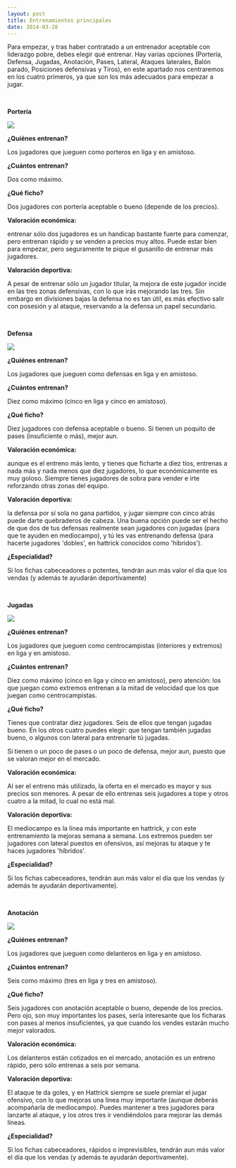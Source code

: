 ```yaml
---
layout: post
title: Entrenamientos principales
date: 2014-03-28
---
```


Para empezar, y tras haber contratado a un entrenador aceptable con liderazgo pobre, debes elegir qué entrenar. Hay varias opciones (Portería, Defensa, Jugadas, Anotación, Pases, Lateral, Ataques laterales, Balón parado, Posiciones defensivas y Tiros), en este apartado nos centraremos en los cuatro primeros, ya que son los más adecuados para empezar a jugar.

 

**Portería**

![](http://i.imgur.com/0kRoQFk.jpg)

**¿Quiénes entrenan?**

Los jugadores que jueguen como porteros en liga y en amistoso.

**¿Cuántos entrenan?**

Dos como máximo.

**¿Qué ficho?**

Dos jugadores con portería aceptable o bueno (depende de los precios).

**Valoración económica:**

entrenar sólo dos jugadores es un handicap bastante fuerte para comenzar, pero entrenan rápido y se venden a precios muy altos. Puede estar bien para empezar, pero seguramente te pique el gusanillo de entrenar más jugadores.

**Valoración deportiva:**

A pesar de entrenar sólo un jugador titular, la mejora de este jugador incide en las tres zonas defensivas, con lo que irás mejorando las tres. Sin embargo en divisiones bajas la defensa no es tan útil, es más efectivo salir con posesión y al ataque, reservando a la defensa un papel secundario.

 

**Defensa**

![](http://i.imgur.com/oJl0fYv.jpg)

**¿Quiénes entrenan?**

Los jugadores que jueguen como defensas en liga y en amistoso.

**¿Cuántos entrenan?**

Diez como máximo (cinco en liga y cinco en amistoso).

**¿Qué ficho?**

Diez jugadores con defensa aceptable o bueno. Si tienen un poquito de pases (insuficiente o más), mejor aun.

**Valoración económica:**

aunque es el entreno más lento, y tienes que ficharte a diez tíos, entrenas a nada más y nada menos que diez jugadores, lo que económicamente es muy goloso. Siempre tienes jugadores de sobra para vender e irte reforzando otras zonas del equipo.

**Valoración deportiva:**

la defensa por sí sola no gana partidos, y jugar siempre con cinco atrás puede darte quebraderos de cabeza. Una buena opción puede ser el hecho de que dos de tus defensas realmente sean jugadores con jugadas (para que te ayuden en mediocampo), y tú les vas entrenando defensa (para hacerte jugadores 'dobles', en hattrick conocidos como 'híbridos').

**¿Especialidad?**

Si los fichas cabeceadores o potentes, tendrán aun más valor el día que los vendas (y además te ayudarán deportivamente)

 

**Jugadas**

![](http://i.imgur.com/JJQsbeh.jpg)

**¿Quiénes entrenan?**

Los jugadores que jueguen como centrocampistas (interiores y extremos) en liga y en amistoso.

**¿Cuántos entrenan?**

Diez como máximo (cinco en liga y cinco en amistoso), pero atención: los que juegan como extremos entrenan a la mitad de velocidad que los que juegan como centrocampistas.

**¿Qué ficho?**

Tienes que contratar diez jugadores. Seis de ellos que tengan jugadas bueno. En los otros cuatro puedes elegir: que tengan también jugadas bueno, o algunos con lateral para entrenarle tú jugadas.

Si tienen o un poco de pases o un poco de defensa, mejor aun, puesto que se valoran mejor en el mercado.

**Valoración económica:**

Al ser el entreno más utilizado, la oferta en el mercado es mayor y sus precios son menores. A pesar de ello entrenas seis jugadores a tope y otros cuatro a la mitad, lo cual no está mal.

**Valoración deportiva:**

El mediocampo es la línea más importante en hattrick, y con este entrenamiento la mejoras semana a semana. Los extremos pueden ser jugadores con lateral puestos en ofensivos, así mejoras tu ataque y te haces jugadores 'híbridos'.

**¿Especialidad?**

Si los fichas cabeceadores, tendrán aun más valor el día que los vendas (y además te ayudarán deportivamente).

 

**Anotación**

![](http://i.imgur.com/po2J3fK.jpg)

**¿Quiénes entrenan?**

Los jugadores que jueguen como delanteros en liga y en amistoso.

**¿Cuántos entrenan?**

Seis como máximo (tres en liga y tres en amistoso).

**¿Qué ficho?**

Seis jugadores con anotación aceptable o bueno, depende de los precios. Pero ojo, son muy importantes los pases, sería interesante que los ficharas con pases al menos insuficientes, ya que cuando los vendes estarán mucho mejor valorados.

**Valoración económica:**

Los delanteros están cotizados en el mercado, anotación es un entreno rápido, pero sólo entrenas a seis por semana.

**Valoración deportiva:**

El ataque te da goles, y en Hattrick siempre se suele premiar el jugar ofensivo, con lo que mejoras una línea muy importante (aunque deberás acompañarla de mediocampo). Puedes mantener a tres jugadores para lanzarte al ataque, y los otros tres ir vendiéndolos para mejorar las demás líneas.

**¿Especialidad?**

Si los fichas cabeceadores, rápidos o imprevisibles, tendrán aun más valor el día que los vendas (y además te ayudarán deportivamente).
